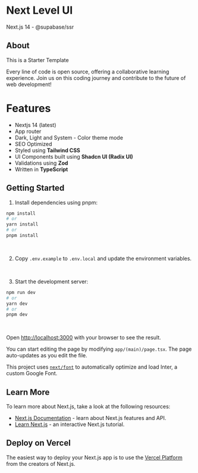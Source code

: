 # Next Level UI

Next.js 14 - @supabase/ssr

## About

This is a Starter Template

Every line of code is open source, offering a collaborative learning experience. Join us on this coding journey and contribute to the future of web development!

# Features

- Nextjs 14 (latest)
- App router
- Dark, Light and System - Color theme mode
- SEO Optimized
- Styled using **Tailwind CSS**
- UI Components built using **Shadcn UI (Radix UI)**
- Validations using **Zod**
- Written in **TypeScript**

## Getting Started

1. Install dependencies using pnpm:

```bash
npm install
# or
yarn install
# or
pnpm install
```

<br />

2. Copy `.env.example` to `.env.local` and update the environment variables.

<br />

3. Start the development server:

```bash
npm run dev
# or
yarn dev
# or
pnpm dev
```

<br />

Open [http://localhost:3000](http://localhost:3000) with your browser to see the result.

You can start editing the page by modifying `app/(main)/page.tsx`. The page auto-updates as you edit the file.

This project uses [`next/font`](https://nextjs.org/docs/basic-features/font-optimization) to automatically optimize and load Inter, a custom Google Font.

## Learn More

To learn more about Next.js, take a look at the following resources:

- [Next.js Documentation](https://nextjs.org/docs) - learn about Next.js features and API.
- [Learn Next.js](https://nextjs.org/learn) - an interactive Next.js tutorial.

## Deploy on Vercel

The easiest way to deploy your Next.js app is to use the [Vercel Platform](https://vercel.com/new?utm_medium=default-template&filter=next.js&utm_source=create-next-app&utm_campaign=create-next-app-readme) from the creators of Next.js.
